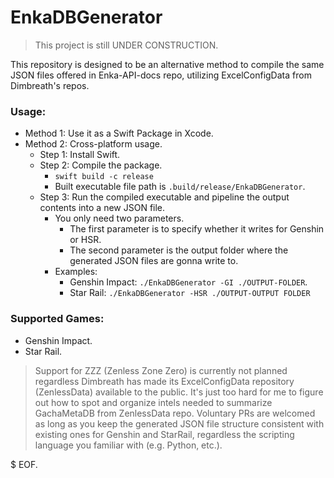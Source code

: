 # EnkaDBGenerator

> This project is still UNDER CONSTRUCTION.

This repository is designed to be an alternative method to compile the same JSON files offered in Enka-API-docs repo, utilizing ExcelConfigData from Dimbreath's repos.

### Usage: 

- Method 1: Use it as a Swift Package in Xcode.
- Method 2: Cross-platform usage.
  - Step 1: Install Swift.
  - Step 2: Compile the package.
    - `swift build -c release`
    - Built executable file path is `.build/release/EnkaDBGenerator`.
  - Step 3: Run the compiled executable and pipeline the output contents into a new JSON file.
    - You only need two parameters.
      - The first parameter is to specify whether it writes for Genshin or HSR.
      - The second parameter is the output folder where the generated JSON files are gonna write to.
    - Examples:
      - Genshin Impact: `./EnkaDBGenerator -GI ./OUTPUT-FOLDER`.
      - Star Rail: `./EnkaDBGenerator -HSR ./OUTPUT-OUTPUT FOLDER`

### Supported Games:

- Genshin Impact.
- Star Rail.

> Support for ZZZ (Zenless Zone Zero) is currently not planned regardless Dimbreath has made its ExcelConfigData repository (ZenlessData) available to the public. It's just too hard for me to figure out how to spot and organize intels needed to summarize GachaMetaDB from ZenlessData repo. Voluntary PRs are welcomed as long as you keep the generated JSON file structure consistent with existing ones for Genshin and StarRail, regardless the scripting language you familiar with (e.g. Python, etc.).

$ EOF.

